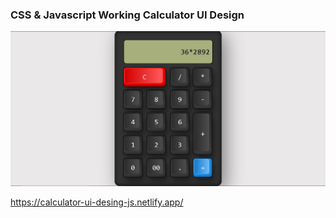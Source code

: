 <h3>CSS & Javascript Working Calculator UI Design</h3>

![Preview 1](/preview1.jpg)

https://calculator-ui-desing-js.netlify.app/


